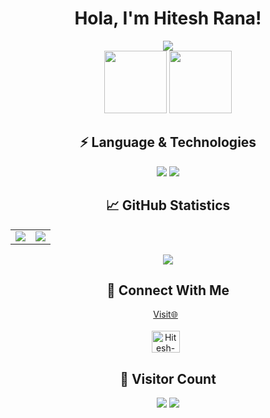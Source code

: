 <h1 align="center">Hola, I'm Hitesh Rana!</h1>

<div align="center">
  <img src="https://readme-typing-svg.herokuapp.com?color=%5689FBA0&center=true&vCenter=true&lines=Backend<3;DevOps;">
</div>

<div align="center">
  <img src = "https://user-images.githubusercontent.com/87887741/138137569-c03af614-7c08-43d8-b2ad-4ea28864022f.gif" width="100" height="100">
  <img src="https://user-images.githubusercontent.com/87887741/138171656-80bfc204-e6c3-4a7d-83c2-5c003f671bf3.jpg" width="100" height="100">
</div>

<!-- Language & Technology -->
<h2 align = "center">⚡ Language & Technologies</h1>
<div align="center">
  <img src="https://skillicons.dev/icons?i=python,go,cpp,javascript,typescript,react,next,vite,tailwind,fastapi,nodejs,express,redux,git,linux">
  <img src="https://skillicons.dev/icons?i=bash,postgresql,redis,mongo,mysql,rabbitmq,kafka,docker,kubernetes,aws"/>
</div>

<!-- Github Statistics -->
<h2 align="center">📈 GitHub Statistics</h2>
<table align = "center">
  <td>
    <img src="https://github-readme-stats.vercel.app/api?username=hitesh22rana&include_all_commits=true&count_private=true&show_icons=true&line_height=20&theme=synthwave"/>
  </td>
  <td>
    <img src="https://github-readme-stats.vercel.app/api/top-langs?username=hitesh22rana&langs_count=10&size_weight=0.5&count_weight=0.5&show_icons=true&locale=en&hide_progress=true&theme=synthwave" />
  </td>
</table>

<div align="center">
  <img align="center" src="https://github-readme-streak-stats.herokuapp.com/?user=hitesh22rana&theme=synthwave" />
</div>

<!-- Connect With Me -->
<h2 align="center">🔗 Connect With Me</h2>
<div align="center">
  <a target="_blank" href="https://bio.link/hitesh22rana"\>Visit🌐</a>&nbsp;&nbsp;
</div>
<br/>

<div align="center">
  <a href="mailto:hitesh22rana@gmail.com?subject=Hello%20Hitesh,%20From%20Github"><img align="center" src="https://user-images.githubusercontent.com/91747922/145641534-6a83084f-2982-449d-9b06-64f8ec368f57.png" alt="Hitesh-Rana" height="35" width="45" /></a>&nbsp;&nbsp;
 </div>
 
<!-- Visitor Count -->
<h2 align="center">👀 Visitor Count</h2>
<div align="center">
  <img src="https://profile-counter.glitch.me/hitesh22rana/count.svg" />
  <img src="https://raw.githubusercontent.com/Trilokia/Trilokia/379277808c61ef204768a61bbc5d25bc7798ccf1/bottom_header.svg" />
</div>
